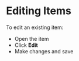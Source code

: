 # Editing Items

To edit an existing item:  
- Open the item  
- Click **Edit**  
- Make changes and save  
